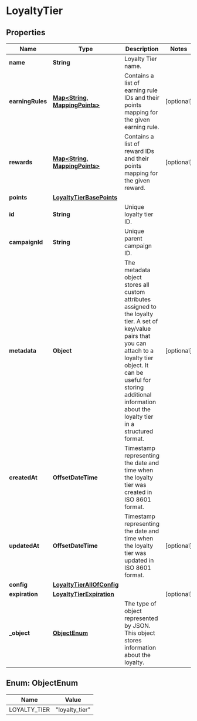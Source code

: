 

# LoyaltyTier


## Properties

| Name | Type | Description | Notes |
|------------ | ------------- | ------------- | -------------|
|**name** | **String** | Loyalty Tier name. |  |
|**earningRules** | [**Map&lt;String, MappingPoints&gt;**](MappingPoints.md) | Contains a list of earning rule IDs and their points mapping for the given earning rule. |  [optional] |
|**rewards** | [**Map&lt;String, MappingPoints&gt;**](MappingPoints.md) | Contains a list of reward IDs and their points mapping for the given reward. |  [optional] |
|**points** | [**LoyaltyTierBasePoints**](LoyaltyTierBasePoints.md) |  |  |
|**id** | **String** | Unique loyalty tier ID. |  |
|**campaignId** | **String** | Unique parent campaign ID. |  |
|**metadata** | **Object** | The metadata object stores all custom attributes assigned to the loyalty tier. A set of key/value pairs that you can attach to a loyalty tier object. It can be useful for storing additional information about the loyalty tier in a structured format. |  [optional] |
|**createdAt** | **OffsetDateTime** | Timestamp representing the date and time when the loyalty tier was created in ISO 8601 format. |  |
|**updatedAt** | **OffsetDateTime** | Timestamp representing the date and time when the loyalty tier was updated in ISO 8601 format. |  [optional] |
|**config** | [**LoyaltyTierAllOfConfig**](LoyaltyTierAllOfConfig.md) |  |  |
|**expiration** | [**LoyaltyTierExpiration**](LoyaltyTierExpiration.md) |  |  [optional] |
|**_object** | [**ObjectEnum**](#ObjectEnum) | The type of object represented by JSON. This object stores information about the loyalty. |  |



## Enum: ObjectEnum

| Name | Value |
|---- | -----|
| LOYALTY_TIER | &quot;loyalty_tier&quot; |



